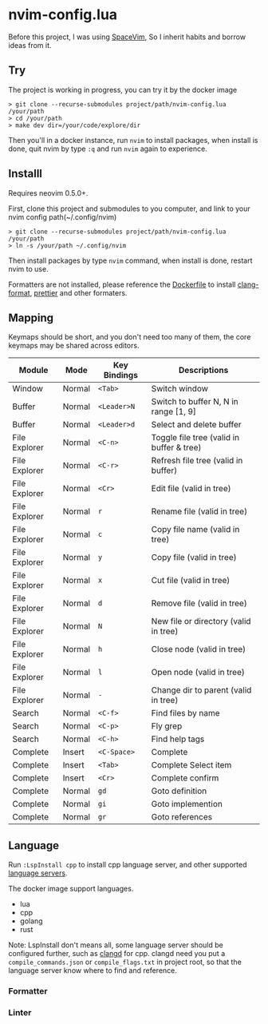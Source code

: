 # nvim-config.lua

Before this project, I was using [SpaceVim][spacevim], So I inherit habits and borrow ideas from it.

## Try

The project is working in progress, you can try it by the docker image

```
> git clone --recurse-submodules project/path/nvim-config.lua /your/path
> cd /your/path
> make dev dir=/your/code/explore/dir
```

Then you'll in a docker instance, run `nvim` to install packages, when install is done, quit nvim by
type `:q` and run `nvim` again to experience.

## Installl

Requires neovim 0.5.0+.

First, clone this project and submodules to you computer, and link to your nvim config path(~/.config/nvim)

```
> git clone --recurse-submodules project/path/nvim-config.lua /your/path
> ln -s /your/path ~/.config/nvim
```

Then install packages by type `nvim` command, when install is done, restart nvim to use.

Formatters are not installed, please reference the [Dockerfile][dockerfile] to install [clang-format][clang-format],
[prettier][prettier] and other formaters.

## Mapping

Keymaps should be short, and you don't need too many of them, the core keymaps may be shared across editors.

| Module        | Mode   | Key Bindings | Descriptions                              |
| ------------- | ------ | ------------ | ----------------------------------------- |
| Window        | Normal | `<Tab>`      | Switch window                             |
| Buffer        | Normal | `<Leader>N`  | Switch to buffer N, N in range [1, 9]     |
| Buffer        | Normal | `<Leader>d`  | Select and delete buffer                  |
| File Explorer | Normal | `<C-n>`      | Toggle file tree (valid in buffer & tree) |
| File Explorer | Normal | `<C-r>`      | Refresh file tree (valid in buffer)       |
| File Explorer | Normal | `<Cr>`       | Edit file (valid in tree)                 |
| File Explorer | Normal | `r`          | Rename file (valid in tree)               |
| File Explorer | Normal | `c`          | Copy file name (valid in tree)            |
| File Explorer | Normal | `y`          | Copy file (valid in tree)                 |
| File Explorer | Normal | `x`          | Cut file (valid in tree)                  |
| File Explorer | Normal | `d`          | Remove file (valid in tree)               |
| File Explorer | Normal | `N`          | New file or directory (valid in tree)     |
| File Explorer | Normal | `h`          | Close node (valid in tree)                |
| File Explorer | Normal | `l`          | Open node (valid in tree)                 |
| File Explorer | Normal | `-`          | Change dir to parent (valid in tree)      |
| Search        | Normal | `<C-f>`      | Find files by name                        |
| Search        | Normal | `<C-p>`      | Fly grep                                  |
| Search        | Normal | `<C-h>`      | Find help tags                            |
| Complete      | Insert | `<C-Space>`  | Complete                                  |
| Complete      | Insert | `<Tab>`      | Complete Select item                      |
| Complete      | Insert | `<Cr>`       | Complete confirm                          |
| Complete      | Normal | `gd`         | Goto definition                           |
| Complete      | Normal | `gi`         | Goto implemention                         |
| Complete      | Normal | `gr`         | Goto references                           |

## Language

Run `:LspInstall cpp` to install cpp language server, and other supported [language servers][lsp-servers].

The docker image support languages.

- lua
- cpp
- golang
- rust

Note: LspInstall don't means all, some language server should be configured further, such as [clangd][clangd]
for cpp. clangd need you put a `compile_commands.json` or `compile_flags.txt` in project root, so that the
language server know where to find and reference.

### Formatter

### Linter

[spacevim]: https://github.com/SpaceVim/SpaceVim
[lsp-servers]: https://github.com/kabouzeid/nvim-lspinstall#bundled-installers
[dockerfile]: Dockerfile
[clang-format]: https://clang.llvm.org/docs/ClangFormat.html
[prettier]: https://prettier.io
[clangd]: https://clangd.llvm.org/installation.html
